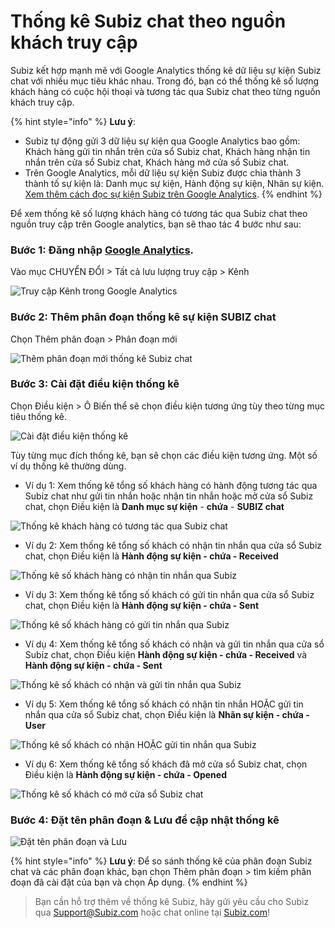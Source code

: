 # Thống kê Subiz chat theo nguồn khách truy cập

Subiz kết hợp mạnh mẽ với Google Analytics thống kê dữ liệu sự kiện Subiz chat với nhiều mục tiêu khác nhau. Trong đó, bạn có thể thống kê số lượng khách hàng có cuộc hội thoại và tương tác qua Subiz chat theo từng nguồn khách truy cập.

{% hint style="info" %}
**Lưu ý**: 

* Subiz tự động gửi 3 dữ liệu sự kiện qua Google Analytics bao gồm: Khách hàng gửi tin nhắn trên cửa sổ Subiz chat, Khách hàng nhận tin nhắn trên cửa sổ Subiz chat, Khách hàng mở cửa sổ Subiz chat.
* Trên Google Analytics, mỗi dữ liệu sự kiện Subiz được chia thành 3 thành tố sự kiện là: Danh mục sự kiện, Hành động sự kiện, Nhãn sự kiện. [Xem thêm cách đọc sự kiện Subiz trên Google Analytics](https://help.subiz.com/bao-cao-and-thong-ke/thong-ke-subiz-chat-tren-google-analytics#cac-loai-su-kien-subiz-gui-sang-ga). 
{% endhint %}

Để xem thống kê số lượng khách hàng có tương tác qua Subiz chat theo nguồn truy cập trên Google analytics, bạn sẽ thao tác 4 bước như sau:

### Bước 1: Đăng nhập [Google Analytics](https://analytics.google.com).

Vào mục CHUYỂN ĐỔI &gt; Tất cả lưu lượng truy cập &gt; Kênh

![Truy c&#x1EAD;p K&#xEA;nh trong Google Analytics](../.gitbook/assets/1-kenh-1-copy.jpg)

### Bước 2: Thêm phân đoạn thống kê sự kiện SUBIZ chat

 Chọn Thêm phân đoạn &gt; Phân đoạn mới 

![Th&#xEA;m ph&#xE2;n &#x111;o&#x1EA1;n m&#x1EDB;i th&#x1ED1;ng k&#xEA; Subiz chat](../.gitbook/assets/2-pd-moi-copy.jpg)

### Bước 3: Cài đặt điều kiện thống kê

Chọn Điều kiện &gt; Ô Biến thể sẽ chọn điều kiện tương ứng tùy theo từng mục tiêu thống kê.

![C&#xE0;i &#x111;&#x1EB7;t &#x111;i&#x1EC1;u ki&#x1EC7;n th&#x1ED1;ng k&#xEA;](../.gitbook/assets/3.1-dieu-kien-copy.jpg)

Tùy từng mục đích thống kê, bạn sẽ chọn các điều kiện tương ứng. Một số ví dụ thống kê thường dùng.

* Ví dụ 1: Xem thống kê tổng số khách hàng có hành động tương tác qua Subiz chat như gửi tin nhắn hoặc nhận tin nhắn hoặc mở cửa sổ Subiz chat, chọn Điều kiện là **Danh mục sự kiện** - **chứa** - **SUBIZ chat**

![Th&#x1ED1;ng k&#xEA; kh&#xE1;ch h&#xE0;ng c&#xF3; t&#x1B0;&#x1A1;ng t&#xE1;c qua Subiz chat](../.gitbook/assets/5.-subiz-chat-copy.jpg)

* Ví dụ 2: Xem thống kê tổng số khách có nhận tin nhắn qua cửa sổ Subiz chat,  chọn Điều kiện là **Hành động sự kiện - chứa  - Received** 

![Th&#x1ED1;ng k&#xEA; s&#x1ED1; kh&#xE1;ch h&#xE0;ng c&#xF3; nh&#x1EAD;n tin nh&#x1EAF;n qua Subiz](../.gitbook/assets/6.-receivced-copy.jpg)

* Ví dụ 3: Xem thống kê tổng số khách có gửi tin nhắn qua cửa sổ Subiz chat,  chọn Điều kiện là **Hành động sự kiện - chứa - Sent**

![Th&#x1ED1;ng k&#xEA; s&#x1ED1; kh&#xE1;ch h&#xE0;ng c&#xF3; g&#x1EED;i tin nh&#x1EAF;n qua Subiz](../.gitbook/assets/6.-sent-copy.jpg)

* Ví dụ 4: Xem thống kê tổng số khách có nhận và gửi tin nhắn qua cửa sổ Subiz chat, chọn Điều kiện  **Hành động sự kiện - chứa  - Received** và **Hành động sự kiện - chứa - Sent**

![ Th&#x1ED1;ng k&#xEA; s&#x1ED1; kh&#xE1;ch c&#xF3; nh&#x1EAD;n v&#xE0; g&#x1EED;i tin nh&#x1EAF;n qua Subiz](../.gitbook/assets/10-copy.jpg)

* Ví dụ 5: Xem thống kê tổng số khách có nhận tin nhắn HOẶC gửi tin nhắn qua cửa sổ Subiz chat,  chọn Điều kiện là **Nhãn sự kiện - chứa - User**

![Th&#x1ED1;ng k&#xEA; s&#x1ED1; kh&#xE1;ch c&#xF3; nh&#x1EAD;n HO&#x1EB6;C g&#x1EED;i tin nh&#x1EAF;n qua Subiz](../.gitbook/assets/8.-nhan-user-copy.jpg)

* Ví dụ 6: Xem thống kê tổng số khách đã mở cửa sổ Subiz chat,  chọn Điều kiện là **Hành động sự kiện - chứa - Opened**

![Th&#x1ED1;ng k&#xEA; s&#x1ED1; kh&#xE1;ch c&#xF3; m&#x1EDF; c&#x1EED;a s&#x1ED5; Subiz chat](../.gitbook/assets/7.-opened-copy.jpg)

### Bước 4: Đặt tên phân đoạn & Lưu để cập nhật thống kê

![&#x110;&#x1EB7;t t&#xEA;n ph&#xE2;n &#x111;o&#x1EA1;n v&#xE0; L&#x1B0;u](../.gitbook/assets/9.-luu-copy.jpg)

{% hint style="info" %}
**Lưu ý**: Để so sánh thống kê của phân đoạn Subiz chat và các phân đoạn khác, bạn chọn Thêm phân đoạn &gt; tìm kiếm phân đoạn đã cài đặt của bạn và chọn Áp dụng.
{% endhint %}

> Bạn cần hỗ trợ thêm về thống kê Subiz, hãy gửi yêu cầu cho Subiz qua Support@Subiz.com hoặc chat online tại [Subiz.com](https://subiz.com/vi/feature.html)!



